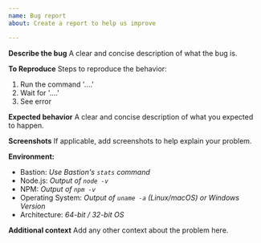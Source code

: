 ```yaml
---
name: Bug report
about: Create a report to help us improve

---
```


**Describe the bug**
A clear and concise description of what the bug is.

**To Reproduce**
Steps to reproduce the behavior:
1. Run the command '....'
2. Wait for '....'
3. See error

**Expected behavior**
A clear and concise description of what you expected to happen.

**Screenshots**
If applicable, add screenshots to help explain your problem.

**Environment:**
 - Bastion:
   *Use Bastion's `stats` command*
 - Node.js:
    *Output of `node -v`*
 - NPM:
    *Output of `npm -v`*
 - Operating System:
    *Output of `uname -a` (Linux/macOS) or Windows Version*
 - Architecture:
    *64-bit / 32-bit OS*

**Additional context**
Add any other context about the problem here.

